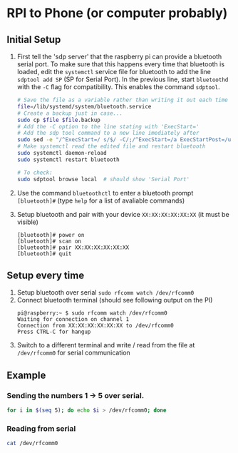 # RPI to Phone (or computer probably)

## Initial Setup

1. First tell the 'sdp server' that the raspberry pi can provide a bluetooth serial port. To make sure that this happens every time that bluetooth is loaded, edit the `systemctl` service file for bluetooth to add the line `sdptool add SP` (SP for Serial Port). In the previous line, start `bluetoothd` with the `-C` flag for compatibility. This enables the command `sdptool`.

    ``` bash
    # Save the file as a variable rather than writing it out each time
    file=/lib/systemd/system/bluetooth.service
    # Create a backup just in case...
    sudo cp $file $file.backup
    # Add the -C option to the line stating with 'ExecStart='
    # Add the sdp tool command to a new line imediately after
    sudo sed -e "/^ExecStart=/ s/$/ -C/;/^ExecStart=/a ExecStartPost=/usr/bin/sdptool add SP" -i $file
    # Make systemctl read the edited file and restart bluetooth
    sudo systemctl daemon-reload
    sudo systemctl restart bluetooth

    # To check:
    sudo sdptool browse local  # should show 'Serial Port'
    ```
2. Use the command `bluetoothctl` to enter a bluetooth prompt `[bluetooth]#` (type `help` for a list of avaliable commands)
3. Setup bluetooth and pair with your device `XX:XX:XX:XX:XX:XX` (it must be visible)
    ```
    [bluetooth]# power on
    [bluetooth]# scan on
    [bluetooth]# pair XX:XX:XX:XX:XX:XX
    [bluetooth]# quit
    ```

## Setup every time
1. Setup bluetooth over serial `sudo rfcomm watch /dev/rfcomm0`
2. Connect bluetooth terminal (should see following output on the PI)
    ```
    pi@raspberry:~ $ sudo rfcomm watch /dev/rfcomm0
    Waiting for connection on channel 1
    Connection from XX:XX:XX:XX:XX:XX to /dev/rfcomm0
    Press CTRL-C for hangup
    ```
3. Switch to a different terminal and write / read from the file at `/dev/rfcomm0` for serial communication

## Example

### Sending the numbers 1 -> 5 over serial.

``` bash
for i in $(seq 5); do echo $i > /dev/rfcomm0; done
```

### Reading from serial
``` bash
cat /dev/rfcomm0
```

